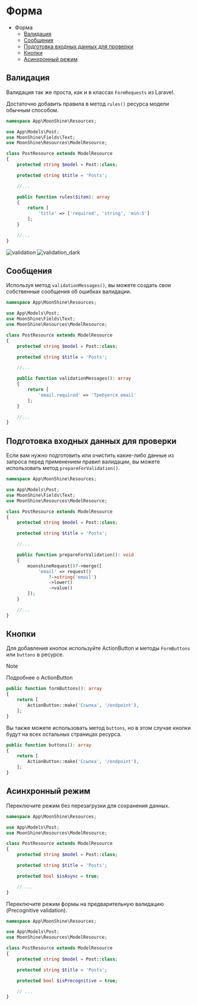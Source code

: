 <a name="form"></a>
# Форма

- Форма
  - [Валидация](#validation)
  - [Сообщения](#messages)
  - [Подготовка входных данных для проверки](#prepare)
  - [Кнопки](#buttons)
  - [Асинхронный режим](#async)

<a name="validation"></a>
## Валидация

Валидация так же проста, как и в классах `FormRequests` из Laravel.

Достаточно добавить правила в метод `rules()` ресурса модели обычным способом.

```php
namespace App\MoonShine\Resources;

use App\Models\Post;
use MoonShine\Fields\Text;
use MoonShine\Resources\ModelResource;

class PostResource extends ModelResource
{
    protected string $model = Post::class;

    protected string $title = 'Posts';

    //...

    public function rules($item): array
    {
        return [
            'title' => ['required', 'string', 'min:5']
        ];
    }

    //...
}
```

![validation](https://moonshine-laravel.com/screenshots/validation.png)
![validation_dark](https://moonshine-laravel.com/screenshots/validation_dark.png)

<a name="messages"></a>
## Сообщения

Используя метод `validationMessages()`, вы можете создать свои собственные сообщения об ошибках валидации.

```php
namespace App\MoonShine\Resources;

use App\Models\Post;
use MoonShine\Fields\Text;
use MoonShine\Resources\ModelResource;

class PostResource extends ModelResource
{
    protected string $model = Post::class;

    protected string $title = 'Posts';

    //...

    public function validationMessages(): array
    {
        return [
            'email.required' => 'Требуется email'
        ];
    }

    //...
}
```

<a name="prepare"></a>
## Подготовка входных данных для проверки

Если вам нужно подготовить или очистить какие-либо данные из запроса перед применением правил валидации, вы можете использовать метод `prepareForValidation()`.

```php
namespace App\MoonShine\Resources;

use App\Models\Post;
use MoonShine\Fields\Text;
use MoonShine\Resources\ModelResource;

class PostResource extends ModelResource
{
    protected string $model = Post::class;

    protected string $title = 'Posts';

    //...

    public function prepareForValidation(): void
    {
        moonshineRequest()?->merge([
            'email' => request()
                ?->string('email')
                ->lower()
                ->value()
        ]);
    }

    //...
}
```

<a name="buttons"></a>
## Кнопки

Для добавления кнопок используйте ActionButton и методы `FormButtons` или `buttons` в ресурсе.

> [!NOTE]
> Подробнее о ActionButton

```php
public function formButtons(): array
{
    return [
        ActionButton::make('Ссылка', '/endpoint'),
    ];
}
```

Вы также можете использовать метод `buttons`, но в этом случае кнопки будут на всех остальных страницах ресурса.

```php
public function buttons(): array
{
    return [
        ActionButton::make('Ссылка', '/endpoint'),
    ];
}
```

<a name="async"></a>
## Асинхронный режим

Переключите режим без перезагрузки для сохранения данных.

```php
namespace App\MoonShine\Resources;

use App\Models\Post;
use MoonShine\Resources\ModelResource;

class PostResource extends ModelResource
{
    protected string $model = Post::class;

    protected string $title = 'Posts';

    protected bool $isAsync = true;

    // ...
}
```

Переключите режим формы на предварительную валидацию (Precognitive validation).

```php
namespace App\MoonShine\Resources;

use App\Models\Post;
use MoonShine\Resources\ModelResource;

class PostResource extends ModelResource
{
    protected string $model = Post::class;

    protected string $title = 'Posts';

    protected bool $isPrecognitive = true;

    // ...
}
```
